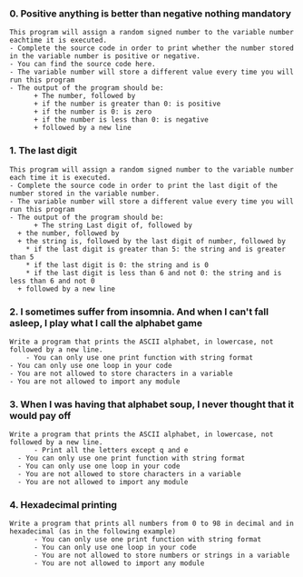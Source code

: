 ### 0. Positive anything is better than negative nothing mandatory
    This program will assign a random signed number to the variable number eachtime it is executed. 
    - Complete the source code in order to print whether the number stored in the variable number is positive or negative.
    - You can find the source code here.
    - The variable number will store a different value every time you will run this program
    - The output of the program should be:
      	  + The number, followed by
      	  + if the number is greater than 0: is positive
      	  + if the number is 0: is zero
      	  + if the number is less than 0: is negative
      	  + followed by a new line

### 1. The last digit
    This program will assign a random signed number to the variable number each time it is executed. 
    - Complete the source code in order to print the last digit of the number stored in the variable number.
    - The variable number will store a different value every time you will run this program
    - The output of the program should be:
          + The string Last digit of, followed by
	  + the number, followed by
	  + the string is, followed by the last digit of number, followed by
	    * if the last digit is greater than 5: the string and is greater than 5
	    * if the last digit is 0: the string and is 0
	    * if the last digit is less than 6 and not 0: the string and is less than 6 and not 0
	  + followed by a new line


### 2. I sometimes suffer from insomnia. And when I can't fall asleep, I play what I call the alphabet game
    Write a program that prints the ASCII alphabet, in lowercase, not followed by a new line.
    	- You can only use one print function with string format
	- You can only use one loop in your code
	- You are not allowed to store characters in a variable
	- You are not allowed to import any module

### 3. When I was having that alphabet soup, I never thought that it would pay off 
    Write a program that prints the ASCII alphabet, in lowercase, not followed by a new line.
    	  - Print all the letters except q and e
	  - You can only use one print function with string format
	  - You can only use one loop in your code
	  - You are not allowed to store characters in a variable
	  - You are not allowed to import any module

### 4. Hexadecimal printing
    Write a program that prints all numbers from 0 to 98 in decimal and in hexadecimal (as in the following example)
    	  - You can only use one print function with string format
    	  - You can only use one loop in your code
    	  - You are not allowed to store numbers or strings in a variable
    	  - You are not allowed to import any module


